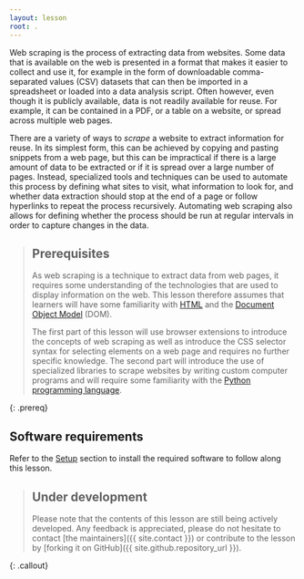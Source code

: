 ```yaml
---
layout: lesson
root: .
---
```


Web scraping is the process of extracting data from websites. Some data that is available on the web is
presented in a format that makes it easier to collect and use it, for example in the form of downloadable
comma-separated values (CSV) datasets that can then be imported in a spreadsheet or loaded into a data analysis
script. Often however, even though it is publicly available, data is not readily available for reuse. 
For example, it can be contained in a PDF, or a table on a website, or spread across multiple web pages.

There are a variety of ways to _scrape_ a website to extract information for reuse.
In its simplest form, this can be achieved by
copying and pasting snippets from a web page, but this can be impractical if there is a large amount of data to
be extracted or if it is spread over a large number of pages. Instead, specialized tools and techniques can be used
to automate this process by defining what sites to visit, what information to look for, and whether data extraction
should stop at the end of a page or follow hyperlinks to repeat the process recursively.
Automating web scraping also allows for defining whether the process should be run at regular intervals in order to capture changes
in the data.


> ## Prerequisites
>
> As web scraping is a technique to extract data from web pages, it requires some understanding of
> the technologies that are used to display information on the web. 
> This lesson therefore assumes that learners will have some familiarity with [HTML](https://en.wikipedia.org/wiki/HTML)
> and the [Document Object Model](https://en.wikipedia.org/wiki/Document_Object_Model) (DOM).
>  
> The first part of this lesson will use browser extensions to introduce the concepts of web scraping
> as well as introduce the CSS selector syntax for selecting elements on a web page
> and requires no further specific knowledge.
> The second part will introduce the use of specialized libraries to scrape websites by writing
> custom computer programs and will require some familiarity with the 
> [Python programming language](https://swcarpentry.github.io/python-novice-inflammation/).
>
{: .prereq}

## Software requirements

Refer to the [Setup](setup/) section to install the required software to follow along this lesson.

> ## Under development
>
> Please note that the contents of this lesson are still being actively developed. Any feedback is
> appreciated, please do not hesitate to contact [the maintainers]({{ site.contact }}) or contribute
> to the lesson by [forking it on GitHub]({{ site.github.repository_url }}).
>
{: .callout}

